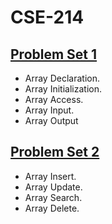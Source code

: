 # CSE-214

## [Problem Set 1](https://github.com/1915002521/CSE-214/tree/main/Problem%20Set%201)
* Array Declaration.
* Array Initialization.
* Array Access.
* Array Input.
* Array Output

## [Problem Set 2](https://github.com/1915002521/CSE-214/tree/main/Problem%20Set%202)
* Array Insert.
* Array Update.
* Array Search.
* Array Delete.
